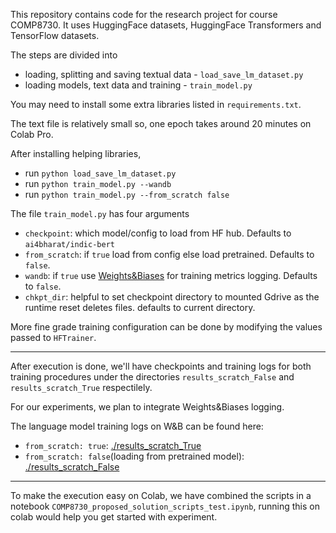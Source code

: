 This repository contains code for the research project for course COMP8730. It uses HuggingFace datasets, HuggingFace Transformers and TensorFlow datasets.

The steps are divided into 
- loading, splitting and saving textual data - `load_save_lm_dataset.py`
- loading models, text data and training - `train_model.py`

You may need to install some extra libraries listed in `requirements.txt`.

The text file is relatively small so, one epoch takes around 20 minutes on Colab Pro.

After installing helping libraries, 
- run `python load_save_lm_dataset.py`
- run `python train_model.py --wandb`
- run `python train_model.py --from_scratch false`

The file `train_model.py` has four arguments
- `checkpoint`: which model/config to load from HF hub. Defaults to `ai4bharat/indic-bert`
- `from_scratch`: if `true` load from config else load pretrained. Defaults to `false`.
- `wandb`: if `true` use [Weights&Biases](https://docs.wandb.ai/) for training metrics logging. Defaults to `false`.
- `chkpt_dir`: helpful to set checkpoint directory to mounted Gdrive as the runtime reset deletes files. defaults to current directory.
 
More fine grade training configuration can be done by modifying the values passed to `HFTrainer`.

--- 
After execution is done, we'll have checkpoints and training logs for both training procedures under the directories `results_scratch_False` and `results_scratch_True` respectilely.

For our experiments, we plan to integrate Weights&Biases logging.

The language model training logs on W&B can be found here:
- `from_scratch: true`: [./results_scratch_True](https://wandb.ai/parmarsuraj99/huggingface/runs/18gpi9qe?workspace=user-parmarsuraj99)
- `from_scratch: false`(loading from pretrained model): [./results_scratch_False](https://wandb.ai/parmarsuraj99/huggingface/runs/1e7ha4ti?workspace=user-parmarsuraj99)

--- 
To make the execution easy on Colab, 
we have combined the scripts in a notebook `COMP8730_proposed_solution_scripts_test.ipynb`, running this on colab would help you get started with experiment.
